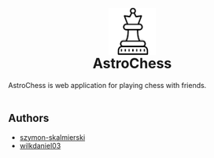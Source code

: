 <p align="center" style="margin-bottom: 0px !important;">
  <img src="https://raw.githubusercontent.com/AstroChess/AstroChessApp/master/src/assets/images/favicon.png" alt="Material Bread logo" align="center">
</p>
<h1 align="center" style="margin-top: 0px !important;">AstroChess</h1>
AstroChess is web application for playing chess with friends.
<br>
<br>

## Authors

- [szymon-skalmierski](https://github.com/szymon-skalmierski)
- [wilkdaniel03](https://github.com/wilkdaniel03)
